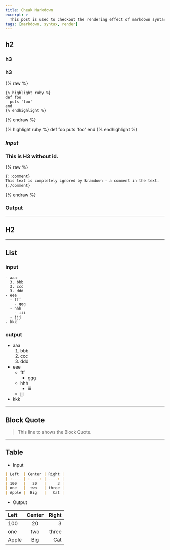 ```yaml
---
title: Cheak Markdown
excerpt: >
  This post is used to checkout the rendering effect of markdown syntax.
tags: [markdown, syntax, render]
---
```


## h2

### h3

### h3
<!-- omit-in-toc -->
{% raw %}
```liquid
{% highlight ruby %}
def foo
  puts 'foo'
end
{% endhighlight %}
```
{% endraw %}

{% highlight ruby %}
def foo
  puts 'foo'
end
{% endhighlight %}

### *Input*

<h3>This is H3 without id.</h3>

{% raw %}
```
{::comment}
This text is completely ignored by kramdown - a comment in the text.
{:/comment}
```
{% endraw %}

### Output

-----


## H2



-----

## List

### input

```
- aaa
  3. bbb
  3. ccc
  3. ddd
- eee
  - fff
    - ggg
  - hhh
    - iii
  - jjj
- kkk
```

### output

- aaa
  1. bbb
  2. ccc
  3. ddd
- eee
  - fff
    - ggg
  - hhh
    - iii
  - jjj
- kkk

-----

## Block Quote

> This line to shows the Block Quote.

-----

## Table

- Input

```md
| Left  | Center | Right |
| :---- | :----: | ----: |
| 100   |   20   |     3 |
| one   |  two   | three |
| Apple |  Big   |   Cat |
```

- Output

| Left  | Center | Right |
| :---- | :----: | ----: |
| 100   |   20   |     3 |
| one   |  two   | three |
| Apple |  Big   |   Cat |
